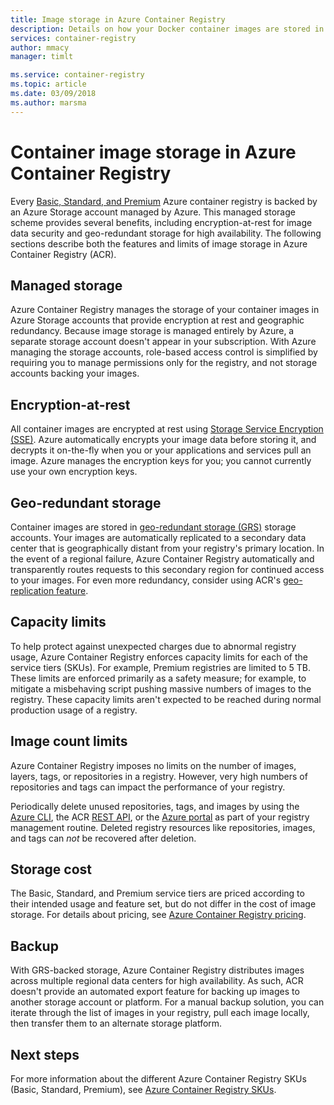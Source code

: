 ```yaml
---
title: Image storage in Azure Container Registry
description: Details on how your Docker container images are stored in Azure Container Registry, including security, redundancy, and capacity.
services: container-registry
author: mmacy
manager: timlt

ms.service: container-registry
ms.topic: article
ms.date: 03/09/2018
ms.author: marsma
---
```


# Container image storage in Azure Container Registry

Every [Basic, Standard, and Premium](container-registry-skus.md) Azure container registry is backed by an Azure Storage account managed by Azure. This managed storage scheme provides several benefits, including encryption-at-rest for image data security and geo-redundant storage for high availability. The following sections describe both the features and limits of image storage in Azure Container Registry (ACR).

## Managed storage

Azure Container Registry manages the storage of your container images in Azure Storage accounts that provide encryption at rest and geographic redundancy. Because image storage is managed entirely by Azure, a separate storage account doesn't appear in your subscription. With Azure managing the storage accounts, role-based access control is simplified by requiring you to manage permissions only for the registry, and not storage accounts backing your images.

## Encryption-at-rest

All container images are encrypted at rest using [Storage Service Encryption (SSE)](../storage/common/storage-service-encryption.md). Azure automatically encrypts your image data before storing it, and decrypts it on-the-fly when you or your applications and services pull an image. Azure manages the encryption keys for you; you cannot currently use your own encryption keys.

## Geo-redundant storage

Container images are stored in [geo-redundant storage (GRS)](../storage/common/storage-redundancy.md#geo-redundant-storage) storage accounts. Your images are automatically replicated to a secondary data center that is geographically distant from your registry's primary location. In the event of a regional failure, Azure Container Registry automatically and transparently routes requests to this secondary region for continued access to your images. For even more redundancy, consider using ACR's [geo-replication feature](container-registry-geo-replication.md).

## Capacity limits

To help protect against unexpected charges due to abnormal registry usage, Azure Container Registry enforces capacity limits for each of the service tiers (SKUs). For example, Premium registries are limited to 5 TB. These limits are enforced primarily as a safety measure; for example, to mitigate a misbehaving script pushing massive numbers of images to the registry. These capacity limits aren't expected to be reached during normal production usage of a registry.

## Image count limits

Azure Container Registry imposes no limits on the number of images, layers, tags, or repositories in a registry. However, very high numbers of repositories and tags can impact the performance of your registry.

Periodically delete unused repositories, tags, and images by using the [Azure CLI](/cli/azure/acr), the ACR [REST API](/rest/api/containerregistry/), or the [Azure portal][portal] as part of your registry management routine. Deleted registry resources like repositories, images, and tags can *not* be recovered after deletion.

## Storage cost

The Basic, Standard, and Premium service tiers are priced according to their intended usage and feature set, but do not differ in the cost of image storage. For details about pricing, see [Azure Container Registry pricing][pricing].

## Backup

With GRS-backed storage, Azure Container Registry distributes images across multiple regional data centers for high availability. As such, ACR doesn't provide an automated export feature for backing up images to another storage account or platform. For a manual backup solution, you can iterate through the list of images in your registry, pull each image locally, then transfer them to an alternate storage platform.

## Next steps

For more information about the different Azure Container Registry SKUs (Basic, Standard, Premium), see [Azure Container Registry SKUs](container-registry-skus.md).

<!-- IMAGES -->

<!-- LINKS - External -->
[portal]: https://portal.azure.com
[pricing]: http://aka.ms/acr/pricing

<!-- LINKS - Internal -->
